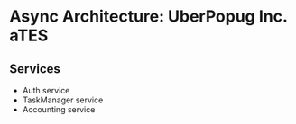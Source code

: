 # Async Architecture: UberPopug Inc. aTES

## Services

- Auth service
- TaskManager service
- Accounting service